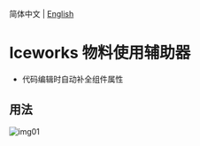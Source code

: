 简体中文 | [English](./README.en.md)

# Iceworks 物料使用辅助器

* 代码编辑时自动补全组件属性

## 用法

![img01](https://img.alicdn.com/tfs/TB1pNj5x7Y2gK0jSZFgXXc5OFXa-1688-780.gif)


